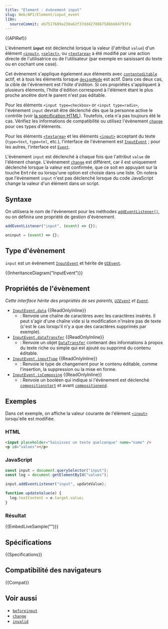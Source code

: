 ```yaml
---
title: "Element : évènement input"
slug: Web/API/Element/input_event
l10n:
  sourceCommit: eb7517609a230a62f37dd4270867586b684793fa
---
```


{{APIRef}}

L'évènement **`input`** est déclenché lorsque la valeur (l'attribut `value`) d'un élément [`<input>`](/fr/docs/Web/HTML/Element/input), [`<select>`](/fr/docs/Web/HTML/Element/select), ou [`<textarea>`](/fr/docs/Web/HTML/Element/textarea) a été modifié par une action directe de l'utilisatrice ou de l'utilisateur (par exemple en saisissant du texte ou en cochant une case).

Cet évènement s'applique également aux éléments avec [`contenteditable`](/fr/docs/Web/API/HTMLElement/contentEditable) actif, et à tous les éléments lorsque [`designMode`](/fr/docs/Web/API/Document/designMode) est actif. Dans ces deux cas, la cible de l'évènement est _l'hôte d'édition_. Si ces propriétés s'appliquent à plusieurs éléments, l'hôte d'édition correspond à l'élément étant le plus proche ancêtre dont le parent n'est pas éditable.

Pour les éléments `<input type=checkbox>` or `<input type=radio>`, l'évènement `input` devrait être déclenché dès que la personne active le contrôle (voir [la spécification HTML](https://html.spec.whatwg.org/multipage/input.html#the-input-element:event-input-2)). Toutefois, cela n'a pas toujours été le cas. Vérifiez les informations de compatibilité ou utilisez l'évènement [`change`](/fr/docs/Web/API/HTMLElement/change_event) pour ces types d'éléments.

Pour les éléments [`<textarea>`](/fr/docs/Web/HTML/Element/textarea) et les éléments [`<input>`](/fr/docs/Web/HTML/Element/input) acceptant du texte (`type=text`, `type=tel`, etc.), l'interface de l'évènement est [`InputEvent`](/fr/docs/Web/API/InputEvent)&nbsp;; pour les autres, l'interface est [`Event`](/fr/docs/Web/API/Event).

L'évènement `input` est déclenché à chaque fois que l'attribut `value` de l'élément change. L'évènement [`change`](/fr/docs/Web/API/HTMLElement/change_event) est différent, car il est uniquement déclenché lorsque la valeur est confirmée, que ce soit en appuyant sur la touche <kbd>Entrée</kbd> ou lorsqu'une option est choisie dans une liste. On notera que l'évènement `input` n'est pas déclenché lorsque du code JavaScript change la valeur d'un élément dans un script.

## Syntaxe

On utilisera le nom de l'évènement pour les méthodes [`addEventListener()`](/fr/docs/Web/API/EventTarget/addEventListener), ou on définira une propriété de gestion d'évènement.

```js
addEventListener("input", (event) => {});

oninput = (event) => {};
```

## Type d'évènement

`input` est un évènement [`InputEvent`](/fr/docs/Web/API/InputEvent) et hérite de [`UIEvent`](/fr/docs/Web/API/UIEvent).

{{InheritanceDiagram("InputEvent")}}

## Propriétés de l'évènement

_Cette interface hérite des propriétés de ses parents, [`UIEvent`](/fr/docs/Web/API/UIEvent) et [`Event`](/fr/docs/Web/API/Event)._

- [`InputEvent.data`](/fr/docs/Web/API/InputEvent/data) {{ReadOnlyInline}}
  - : Renvoie une chaîne de caractères avec les caractères insérés. Il peut s'agir d'une chaîne vide si la modification n'insère pas de texte (c'est le cas lorsqu'il n'y a que des caractères supprimés par exemple).
- [`InputEvent.dataTransfer`](/fr/docs/Web/API/InputEvent/dataTransfer) {{ReadOnlyInline}}
  - : Renvoie un objet [`DataTransfer`](/fr/docs/Web/API/DataTransfer) contenant des informations à propos du texte riche ou simple qui est ajouté ou supprimé du contenu éditable.
- [`InputEvent.inputType`](/fr/docs/Web/API/InputEvent/inputType) {{ReadOnlyInline}}
  - : Renvoie le type de changement pour le contenu éditable, comme l'insertion, la suppression ou la mise en forme.
- [`InputEvent.isComposing`](/fr/docs/Web/API/InputEvent/isComposing) {{ReadOnlyInline}}
  - : Renvoie un booléen qui indique si l'évènement est déclenché [`compositionstart`](/fr/docs/Web/API/Element/compositionstart_event) et avant [`compositionend`](/fr/docs/Web/API/Element/compositionend_event).

## Exemples

Dans cet exemple, on affiche la valeur courante de l'élément [`<input>`](/fr/docs/Web/HTML/Element/input) lorsqu'elle est modifiée.

### HTML

```html
<input placeholder="Saisissez un texte quelconque" name="name" />
<p id="values"></p>
```

### JavaScript

```js
const input = document.querySelector("input");
const log = document.getElementById("values");

input.addEventListener("input", updateValue);

function updateValue(e) {
  log.textContent = e.target.value;
}
```

### Résultat

{{EmbedLiveSample("")}}

## Spécifications

{{Specifications}}

## Compatibilité des navigateurs

{{Compat}}

## Voir aussi

- [`beforeinput`](/fr/docs/Web/API/Element/beforeinput_event)
- [`change`](/fr/docs/Web/API/HTMLElement/change_event)
- [`invalid`](/fr/docs/Web/API/HTMLElement/invalid_event)
